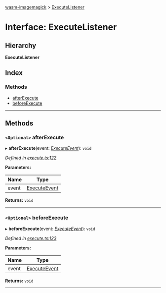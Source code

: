 [wasm-imagemagick](../README.md) > [ExecuteListener](../interfaces/executelistener.md)

# Interface: ExecuteListener

## Hierarchy

**ExecuteListener**

## Index

### Methods

* [afterExecute](executelistener.md#afterexecute)
* [beforeExecute](executelistener.md#beforeexecute)

---

## Methods

<a id="afterexecute"></a>

### `<Optional>` afterExecute

▸ **afterExecute**(event: *[ExecuteEvent](executeevent.md)*): `void`

*Defined in [execute.ts:122](https://github.com/KnicKnic/WASM-ImageMagick/blob/866c245/src/execute.ts#L122)*

**Parameters:**

| Name | Type |
| ------ | ------ |
| event | [ExecuteEvent](executeevent.md) |

**Returns:** `void`

___
<a id="beforeexecute"></a>

### `<Optional>` beforeExecute

▸ **beforeExecute**(event: *[ExecuteEvent](executeevent.md)*): `void`

*Defined in [execute.ts:123](https://github.com/KnicKnic/WASM-ImageMagick/blob/866c245/src/execute.ts#L123)*

**Parameters:**

| Name | Type |
| ------ | ------ |
| event | [ExecuteEvent](executeevent.md) |

**Returns:** `void`

___

